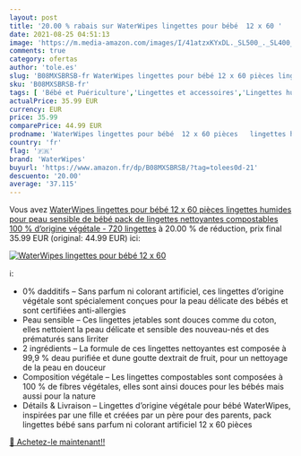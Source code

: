 ```yaml
---
layout: post
title: '20.00 % rabais sur WaterWipes lingettes pour bébé  12 x 60 '
date: 2021-08-25 04:51:13
image: 'https://m.media-amazon.com/images/I/41atzxKYxDL._SL500_._SL400_.jpg'
comments: true
category: ofertas
author: 'tole.es'
slug: 'B08MXSBRSB-fr WaterWipes lingettes pour bébé 12 x 60 pièces lingettes...'
sku: 'B08MXSBRSB-fr'
tags: [ 'Bébé et Puériculture','Lingettes et accessoires','Lingettes humides','Toilette de bébé','waterwipes', ]
actualPrice: 35.99 EUR
currency: EUR
price: 35.99
comparePrice: 44.99 EUR
prodname: 'WaterWipes lingettes pour bébé  12 x 60 pièces   lingettes humides pour peau sensible de bébé  pack de lingettes nettoyantes compostables 100 % d’origine végétale - 720 lingettes'
country: 'fr'
flag: '🇫🇷'
brand: 'WaterWipes'
buyurl: 'https://www.amazon.fr/dp/B08MXSBRSB/?tag=tolees0d-21'
descuento: '20.00'
average: '37.115'
---
```


Vous avez [WaterWipes lingettes pour bébé  12 x 60 pièces   lingettes humides pour peau sensible de bébé  pack de lingettes nettoyantes compostables 100 % d’origine végétale - 720 lingettes](https://www.amazon.fr/dp/B08MXSBRSB/?tag=tolees0d-21)  à  20.00 % de réduction, prix final  35.99 EUR (original: 44.99 EUR) ici:

[![WaterWipes lingettes pour bébé  12 x 60 ](https://m.media-amazon.com/images/I/41atzxKYxDL._SL500_._SL400_.jpg)](https://www.amazon.fr/dp/B08MXSBRSB/?tag=tolees0d-21)

ℹ️:

- 0% dadditifs – Sans parfum ni colorant artificiel, ces lingettes d’origine végétale sont spécialement conçues pour la peau délicate des bébés et sont certifiées anti-allergies
- Peau sensible – Ces lingettes jetables sont douces comme du coton, elles nettoient la peau délicate et sensible des nouveau-nés et des prématurés sans lirriter
- 2 ingrédients – La formule de ces lingettes nettoyantes est composée à 99,9 % deau purifiée et dune goutte dextrait de fruit, pour un nettoyage de la peau en douceur
- Composition végétale – Les lingettes compostables sont composées à 100 % de fibres végétales, elles sont ainsi douces pour les bébés mais aussi pour la nature
- Détails & Livraison – Lingettes d’origine végétale pour bébé WaterWipes, inspirées par une fille et créées par un père pour des parents, pack lingettes bébé sans parfum ni colorant artificiel 12 x 60 pièces

[🛒 Achetez-le maintenant!!](https://www.amazon.fr/dp/B08MXSBRSB/?tag=tolees0d-21)
